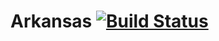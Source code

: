 # Arkansas [![Build Status](https://secure.travis-ci.org/rkusa/Arkansas.png)](http://travis-ci.org/rkusa/Arkansas)